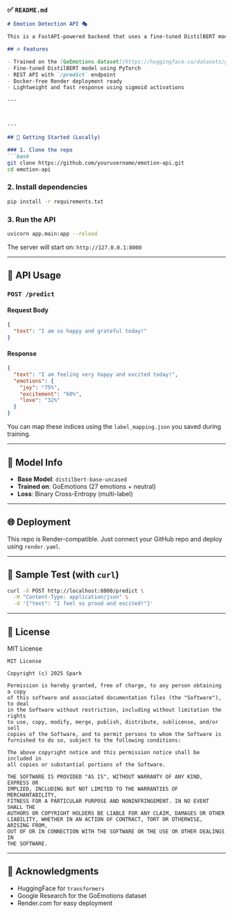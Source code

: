 
### ✅ `README.md`

```markdown
# Emotion Detection API 🎭

This is a FastAPI-powered backend that uses a fine-tuned DistilBERT model to detect emotions from text. It supports multi-label classification with 28 emotion categories, based on the GoEmotions dataset from Google.

## 🔥 Features

- Trained on the [GoEmotions dataset](https://huggingface.co/datasets/go_emotions)
- Fine-tuned DistilBERT model using PyTorch
- REST API with `/predict` endpoint
- Docker-free Render deployment ready
- Lightweight and fast response using sigmoid activations

---



---

## 🚀 Getting Started (Locally)

### 1. Clone the repo
```bash
git clone https://github.com/yourusername/emotion-api.git
cd emotion-api
````

### 2. Install dependencies

```bash
pip install -r requirements.txt
```

### 3. Run the API

```bash
uvicorn app.main:app --reload
```

The server will start on: `http://127.0.0.1:8000`

---

## 🔌 API Usage

### `POST /predict`

#### Request Body

```json
{
  "text": "I am so happy and grateful today!"
}
```

#### Response

```json
{
  "text": "I am feeling very happy and excited today!",
  "emotions": {
    "joy": "75%",
    "excitement": "60%",
    "love": "32%"
  }
}

```

You can map these indices using the `label_mapping.json` you saved during training.

---

## 🧠 Model Info

* **Base Model**: `distilbert-base-uncased`
* **Trained on**: GoEmotions (27 emotions + neutral)
* **Loss**: Binary Cross-Entropy (multi-label)

---

## 🌐 Deployment

This repo is Render-compatible. Just connect your GitHub repo and deploy using `render.yaml`.

---

## 🧪 Sample Test (with `curl`)

```bash
curl -X POST http://localhost:8000/predict \
  -H "Content-Type: application/json" \
  -d '{"text": "I feel so proud and excited!"}'
```

---

## 📜 License

MIT License

```
MIT License

Copyright (c) 2025 Spark

Permission is hereby granted, free of charge, to any person obtaining a copy
of this software and associated documentation files (the "Software"), to deal
in the Software without restriction, including without limitation the rights  
to use, copy, modify, merge, publish, distribute, sublicense, and/or sell  
copies of the Software, and to permit persons to whom the Software is  
furnished to do so, subject to the following conditions:  

The above copyright notice and this permission notice shall be included in  
all copies or substantial portions of the Software.  

THE SOFTWARE IS PROVIDED "AS IS", WITHOUT WARRANTY OF ANY KIND, EXPRESS OR  
IMPLIED, INCLUDING BUT NOT LIMITED TO THE WARRANTIES OF MERCHANTABILITY,  
FITNESS FOR A PARTICULAR PURPOSE AND NONINFRINGEMENT. IN NO EVENT SHALL THE  
AUTHORS OR COPYRIGHT HOLDERS BE LIABLE FOR ANY CLAIM, DAMAGES OR OTHER  
LIABILITY, WHETHER IN AN ACTION OF CONTRACT, TORT OR OTHERWISE, ARISING FROM,  
OUT OF OR IN CONNECTION WITH THE SOFTWARE OR THE USE OR OTHER DEALINGS IN  
THE SOFTWARE.
```

---

## 🙌 Acknowledgments

* HuggingFace for `transformers`
* Google Research for the GoEmotions dataset
* Render.com for easy deployment

```


